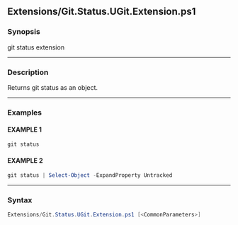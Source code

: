 
Extensions/Git.Status.UGit.Extension.ps1
----------------------------------------




### Synopsis
git status extension



---


### Description

Returns git status as an object.



---


### Examples
#### EXAMPLE 1
```PowerShell
git status
```

#### EXAMPLE 2
```PowerShell
git status | Select-Object -ExpandProperty Untracked
```



---


### Syntax
```PowerShell
Extensions/Git.Status.UGit.Extension.ps1 [<CommonParameters>]
```




